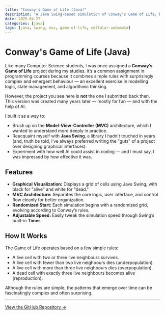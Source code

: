```yaml
---
title: "Conway's Game of Life (Java)"
description: "A Java Swing-based simulation of Conway’s Game of Life, built with a clean MVC structure — and a little help from AI."
date: 2025-04-27
categories: [java]
tags: [java, swing, mvc, game-of-life, cellular-automata]
---
```


# Conway's Game of Life (Java)

Like many Computer Science students, I was once assigned a **Conway’s Game of Life** project during my studies. It’s a common assignment in programming courses because it combines simple rules with surprisingly complex and emergent behaviour — an excellent exercise in modelling logic, state management, and algorithmic thinking.

However, the project you see here is **not** the one I submitted back then.  
This version was created many years later — mostly for fun — and with the help of AI.

I built it as a way to:
- Brush up on the **Model-View-Controller (MVC)** architecture, which I wanted to understand more deeply in practice.
- Reacquaint myself with **Java Swing**, a library I hadn't touched in years (and, truth be told, I’ve always preferred writing the "guts" of a project over designing graphical interfaces).
- Experiment with how well AI could assist in coding — and I must say, I was impressed by how effective it was.

## Features

- **Graphical Visualization:** Displays a grid of cells using Java Swing, with black for "alive" and white for "dead."
- **MVC Architecture:** Separates the core logic, user interface, and control flow cleanly for better organization.
- **Randomized Start:** Each simulation begins with a randomized grid, evolving according to Conway’s rules.
- **Adjustable Speed:** Easily tweak the simulation speed through Swing’s built-in **Timer**.

## How It Works

The Game of Life operates based on a few simple rules:

- A live cell with two or three live neighbours survives.
- A live cell with fewer than two live neighbours dies (underpopulation).
- A live cell with more than three live neighbours dies (overpopulation).
- A dead cell with exactly three live neighbours becomes alive (reproduction).

Although the rules are simple, the patterns that emerge over time can be fascinatingly complex and often surprising.

---

[View the GitHub Repository →](https://github.com/bpg1968/Game-of-Life---Java)

